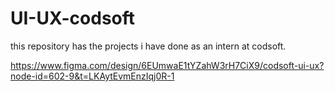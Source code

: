 # UI-UX-codsoft
this repository has the projects i have done as an intern at codsoft.

https://www.figma.com/design/6EUmwaE1tYZahW3rH7CiX9/codsoft-ui-ux?node-id=602-9&t=LKAytEvmEnzIqj0R-1
